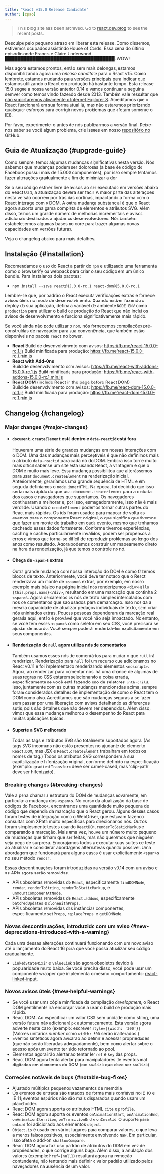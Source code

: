 ```yaml
---
title: "React v15.0 Release Candidate"
author: [zpao]
---
```


<div class="scary">

> This blog site has been archived. Go to [react.dev/blog](https://pt-br.react.dev/blog) to see the recent posts.

</div>

Desculpe pelo pequeno atraso em liberar esta release. Como dissemos, estivemos ocupados assistindo House of Cards. Essa cena do último episódio onde Francis e Claire Underwood <abbr title="Você não achou que daríamos spoiler de alguma coisa para você, não é?">████████████████████████████████████</abbr>. WOW!

Mas agora estamos prontos, então sem mais delongas, estamos disponibilizando agora uma *release canditate* para o React v15. Como lembrete, [estamos mudando para versões principais](/blog/2016/02/19/new-versioning-scheme.html) para indicar que estamos utilizando o React em produção há bastante tempo. Esta release 15.0 segue a nossa versão anterior 0.14 e vamos continuar a seguir a semver como temos vindo fazendo desde 2013. Também vale ressaltar que [não suportaremos ativamente o Internet Explorer 8](/blog/2016/01/12/discontinuing-ie8-support.html). Acreditamos que o React funcionará em sua forma atual lá, mas não estaremos priorizando quaisquer esforços para corrigir novos problemas que afetam somente o IE8.

Por favor, experimente-o antes de nós publicarmos a versão final. Deixe-nos saber se você algum problema, crie issues em nosso [repositório no GitHub](https://github.com/facebook/react).

## Guia de Atualização {#upgrade-guide}

Como sempre, temos algumas mudanças significativas nesta versão. Nós sabemos que mudanças podem ser dolorosas (a base de código do Facebook possui mais de 15.000 componentes), por isso sempre tentamos fazer alterações gradualmente a fim de minimizar a dor.

Se o seu código estiver livre de avisos ao ser executado em versões abaixo do React 0.14, a atualização deverá ser fácil. A maior parte das alterações nesta versão ocorrem por trás das cortinas, impactando a forma com o React interage com o DOM. A outra mudança substancial é que o React agora suporta uma gama completa de elementos e atributos SVG. Além disso, temos um grande número de melhorias incrementais e avisos adicionais destinados a ajudar os desenvolvedores. Nós também estabelecemos algumas bases no core para trazer algumas novas capacidades em versões futuras.

Veja o changelog abaixo para mais detalhes.

## Instalação {#installation}

Recomendamos o uso do React a partir do `npm` e utilizando uma ferramenta como o browserify ou webpack para criar o seu código em um único bundle. Para instalar os dois pacotes:

* `npm install --save react@15.0.0-rc.1 react-dom@15.0.0-rc.1`

Lembre-se que, por padrão o React executa verificações extras e fornece avisos úteis no modo de desenvolvimento. Quando estiver fazendo o deploy da sua aplicação, defina a variável de ambiente `NODE_ENV` como `production` para utilizar o build de produção do React que não inclui os avisos de desenvolvimento e funciona significativamente mais rápido.

Se você ainda não pode utilizar o `npm`, nós fornecemos compilações pré-construídas de navegador para sua conveniência, que também estão disponíveis no pacote `react` no bower.

* **React**
  Build de desenvolvimento com avisos: <https://fb.me/react-15.0.0-rc.1.js>
  Build minificada para produção: <https://fb.me/react-15.0.0-rc.1.min.js>
* **React with Add-Ons**  
  Build de desenvolvimento com avisos: <https://fb.me/react-with-addons-15.0.0-rc.1.js>
  Build minificada para produção: <https://fb.me/react-with-addons-15.0.0-rc.1.min.js>
* **React DOM** (include React in the page before React DOM)  
  Build de desenvolvimento com avisos: <https://fb.me/react-dom-15.0.0-rc.1.js>
  Build minificada para produção: <https://fb.me/react-dom-15.0.0-rc.1.min.js>

## Changelog {#changelog}

### Major changes {#major-changes}

- #### `document.createElement` está dentro e `data-reactid` está fora

    Houveram uma série de grandes mudanças em nossas interações com o DOM. Uma das mudanças mais perceptíveis é que não definimos mais o atributo `data-reactid` para cada nó do DOM. Embora isso torne muito mais difícil saber se um site está usando React, a vantagem é que o DOM é muito mais leve. Essa mudança possibilitou que alterássemos para usar `document.createElement` na renderização inicial. Anteriormente, geraríamos uma grande sequência de HTML e em seguida definíamos o `node.innerHTML`. Na época, foi decidido que isso seria mais rápido do que usar `document.createElement` para a maioria dos casos e navegadores que suportamos. Os navegadores continuaram a melhorar e, por isso, esmagadoramente, isso não é mais verdade. Usando o `createElement` podemos tornar outras partes do React mais rápidas. Os ids foram usados para mapear de volta os eventos para o componente React original, o que significa que tivemos que fazer um monte de trabalho em cada evento, mesmo que tenhamos cacheado esses dados fortemente. Conforme tivemos experiências, caching e caches particularmente inválidos, podem ser propensos a erros e vimos que torna-se difícil de reproduzir problemas ao longo dos anos como resultado. Agora podemos construir um mapeamento direto na hora da renderização, já que temos o controle no nó.

- #### Chega de `<span>`s extras

    Outra grande mudança com nossa interação do DOM é como fazemos blocos de texto. Anteriormente, você deve ter notado que o React renderizava um monte de `<span>`s extras, por exemplo, em nosso exemplo mais básico na página inicial nós renderizamos `<div>Hello {this.props.name}</div>`, resultando em uma marcação que continha 2 `<span>`s. Agora deixaremos os nós de texto simples intercalados com nós de comentários que são usados para demarcação. Isso nos dá a mesma capacidade de atualizar pedaços individuais de texto, sem criar nós aninhados extras. Poucas pessoas dependeram da marcação real gerada aqui, então é provável que você não seja impactado. No entanto, se você tem esses `<span>`s como seletor em seu CSS, você precisará se ajustar de acordo. Você sempre poderá renderizá-los explicitamente em seus componentes.

- #### Renderização de `null` agora utiliza nós de comentários

    Também usamos esses nós de comentários para mudar o que `null` irá renderizar. Renderização para `null` foi um recurso que adicionamos no React v0.11 e foi implementado renderizando elementos `<noscript>`. Agora, ao renderizar para comentar nós, há uma chance de algumas de suas regras no CSS estarem selecionando a coisa errada, especificamente se você está fazendo uso de seletores `:nth-child`. Isso, juntamente com as outras mudanças mencionadas acima, sempre foram considerados detalhes de implementação de como o React tem o DOM como alvo. Acreditamos que são mudanças seguras a se fazer sem passar por uma liberação com avisos detalhando as diferenças sutis, pois são detalhes que não devem ser dependidos. Além disso, vimos que essa mudança melhorou o desempenho do React para muitas aplicações típicas.

- #### Suporte a SVG melhorado

    Todas as tags e atributos SVG são totalmente suportados agora. (As tags SVG incomuns não estão presentes no ajudante de elemento `React.DOM`, mas JSX e `React.createElement` trabalham em todos os nomes de tag.) Todos os atributos SVG correspondem à sua capitalização e hifenização original, conforme definido na especificação (exemplo: `gradientTransform` deve ser camel-cased, mas 'clip-path' deve ser hifenizado).



### Breaking changes {#breaking-changes}

Vale a pena chamar a estrutura do DOM de mudanças novamente, em particular a mudança dos `<span>`s. No curso da atualização da base de códigos do Facebook, encontramos uma quantidade muito pequena de código que dependia da marcação que o React gerou. Alguns desses casos foram testes de integração como o WebDriver, que estavam fazendo consultas com XPath muito específicas para direcionar os nós. Outros foram simplesmente testes usando `ReactDOM.renderToStaticMarkup` e comparando a marcação. Mais uma vez, houve um número muito pequeno de mudanças que tinham que ser feitas, mas não queremos que ninguém seja pego de surpresa. Encorajamos todos a executar suas suítes de teste ao atualizar e considerar abordagens alternativas quando possível. Uma abordagem que funcionará para alguns casos é usar explicitamente `<span>`s no seu método `render`.

Essas descontinuações foram introduzidas na versão v0.14 com um aviso e as APIs agora serão removidas.

- APIs obsoletas removidas do `React`, especificamente `findDOMNode`, `render`, `renderToString`, `renderToStaticMarkup`, e `unmountComponentAtNode`.
- APIs obsoletas removidas de `React.addons`, especificamente `batchedUpdates` e `cloneWithProps`.
- APIs obsoletas removidas das instâncias componentes, especificamente `setProps`, `replaceProps`, e `getDOMNode`.


### Novas descontinuações, introduzido com um aviso {#new-deprecations-introduced-with-a-warning}

Cada uma dessas alterações continuará funcionando com um novo aviso até o lançamento do React 16 para que você possa atualizar seu código gradualmente.

- `LinkedStateMixin` e `valueLink` são agora obsoletos devido à popularidade muito baixa. Se você precisa disso, você pode usar um componente wrapper que implementa o mesmo comportamento: [react-linked-input](https://www.npmjs.com/package/react-linked-input).


### Novos avisos úteis {#new-helpful-warnings}

- Se você usar uma cópia minificada da compilação _development_, o React DOM gentilmente irá encorajar você a usar o build de produção mais rápido.
- React DOM: Ao especificar um valor CSS sem unidade como string, uma versão futura não adicionará `px` automaticamente. Esta versão agora adverte neste caso (exemplo: escrever `style={{width: '300'}}`. (Valores unitários *number* como `width: 300` serão inalterados.)
- Eventos sintéticos agora avisarão ao definir e acessar propriedades (que não serão liberadas adequadamente), bem como alertar sobre o acesso após um evento ter sido retornado ao pool.
- Elementos agora irão alertar ao tentar ler `ref` e `key` das props.
- React DOM agora tenta alertar para manipuladores de eventos mal digitados em elementos do DOM (ex: `onclick` que deve ser `onClick`)

### Correções notáveis de bugs {#notable-bug-fixes}

- Ajustado múltiplos pequenos vazamentos de memória
- Os eventos de entrada são tratados de forma mais confiável no IE 10 e IE 11; eventos espúrios não são mais disparados quando usam um placeholder.
- React DOM agora suporta os atributos HTML `cite` e `profile`.
- React DOM agora suporta os eventos `onAnimationStart`, `onAnimationEnd`, `onAnimationIteration`, `onTransitionEnd` e `onInvalid`. O suporte para `onLoad` foi adicionado aos elementos `object`.
- `Object.is` é usado em vários lugares para comparar valores, o que leva a menos falsos positivos, especialmente envolvendo `NaN`. Em particular, isso afeta o add-on `shallowCompare`.
- React DOM agora faz uso padrão de atributos do DOM em vez de propriedades, o que corrige alguns bugs. Além disso, a anulação dos valores (exemplo: `href={null}`) resultará agora na remoção contundente, não tentando mais definir o valor padrão utilizado pelos navegadores na ausência de um valor.
